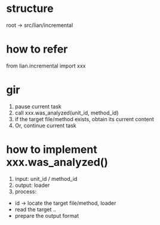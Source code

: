# structure
root -> src/lian/incremental

# how to refer

from lian.incremental import xxx

# gir

1. pause current task
2. call xxx.was_analyzed(unit_id, method_id)
3. if the target file/method exists, obtain its current content
4. Or, continue current task

# how to implement xxx.was_analyzed()
1. input: unit_id / method_id
2. output: loader
3. process:

- id -> locate the target file/method, loader
- read the target ..
- prepare the output format